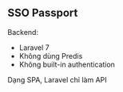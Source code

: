 ## SSO Passport

Backend:

* Laravel 7
* Không dùng Predis
* Không built-in authentication

Dạng SPA, Laravel chỉ làm API
